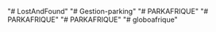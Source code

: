 "# LostAndFound" 
"# Gestion-parking" 
"# PARKAFRIQUE" 
"# PARKAFRIQUE" 
"# PARKAFRIQUE" 
"# globoafrique" 
